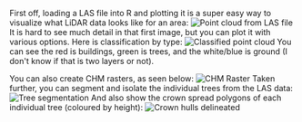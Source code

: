 First off, loading a LAS file into R and plotting it is a super easy way to visualize what LiDAR data looks like for an area:
![Point cloud from LAS file](https://imgur.com/73gvnMZ)
It is hard to see much detail in that first image, but you can plot it with various options. Here is classification by type:
![Classified point cloud](https://imgur.com/lnE9Svh)
You can see the red is buildings, green is trees, and the white/blue is ground (I don't know if that is two layers or not).

You can also create CHM rasters, as seen below:
![CHM Raster](https://imgur.com/oyxEZT3)
Taken further, you can segment and isolate the individual trees from the LAS data:
![Tree segmentation](https://imgur.com/hGmVrwC)
And also show the crown spread polygons of each individual tree (coloured by height):
![Crown hulls delineated](https://imgur.com/dVxvGC5)


